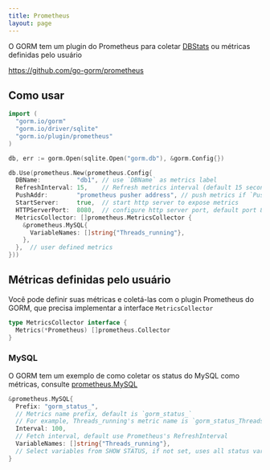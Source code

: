 ```yaml
---
title: Prometheus
layout: page
---
```


O GORM tem um plugin do Prometheus para coletar [DBStats](https://pkg.go.dev/database/sql?tab=doc#DBStats) ou métricas definidas pelo usuário

https://github.com/go-gorm/prometheus

## Como usar

```go
import (
  "gorm.io/gorm"
  "gorm.io/driver/sqlite"
  "gorm.io/plugin/prometheus"
)

db, err := gorm.Open(sqlite.Open("gorm.db"), &gorm.Config{})

db.Use(prometheus.New(prometheus.Config{
  DBName:          "db1", // use `DBName` as metrics label
  RefreshInterval: 15,    // Refresh metrics interval (default 15 seconds)
  PushAddr:        "prometheus pusher address", // push metrics if `PushAddr` configured
  StartServer:     true,  // start http server to expose metrics
  HTTPServerPort:  8080,  // configure http server port, default port 8080 (if you have configured multiple instances, only the first `HTTPServerPort` will be used to start server)
  MetricsCollector: []prometheus.MetricsCollector {
    &prometheus.MySQL{
      VariableNames: []string{"Threads_running"},
    },
  },  // user defined metrics
}))
```

## Métricas definidas pelo usuário

Você pode definir suas métricas e coletá-las com o plugin Prometheus do GORM, que precisa implementar a interface `MetricsCollector`

```go
type MetricsCollector interface {
  Metrics(*Prometheus) []prometheus.Collector
}
```

### MySQL

O GORM tem um exemplo de como coletar os status do MySQL como métricas, consulte [prometheus.MySQL](https://github.com/go-gorm/prometheus/blob/master/mysql.go)

```go
&prometheus.MySQL{
  Prefix: "gorm_status_",
  // Metrics name prefix, default is `gorm_status_`
  // For example, Threads_running's metric name is `gorm_status_Threads_running`
  Interval: 100,
  // Fetch interval, default use Prometheus's RefreshInterval
  VariableNames: []string{"Threads_running"},
  // Select variables from SHOW STATUS, if not set, uses all status variables
}
```
